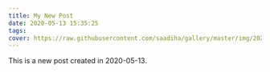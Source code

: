 ```yaml
---
title: My New Post
date: 2020-05-13 15:35:25
tags:
cover: https://raw.githubusercontent.com/saadiha/gallery/master/img/20200513200816.jpg
---
```


This is a new post created in 2020-05-13.

